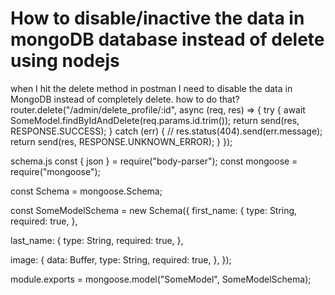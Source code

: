 
# How to disable/inactive the data in mongoDB database instead of delete using nodejs

when I hit the delete method in postman I need to disable the data in MongoDB instead of completely delete. how to do that?
 router.delete("/admin/delete_profile/:id", async (req, res) => {
  try {
    await SomeModel.findByIdAndDelete(req.params.id.trim());
    return send(res, RESPONSE.SUCCESS);
  } catch (err) {
   // res.status(404).send(err.message);
    return send(res, RESPONSE.UNKNOWN_ERROR);
  }
});

schema.js
const { json } = require("body-parser");
const mongoose = require("mongoose");

const Schema = mongoose.Schema;

const SomeModelSchema = new Schema({
  first_name: {
    type: String,
    required: true,
  },

  last_name: {
    type: String,
    required: true,
  },

  image: {
    data: Buffer,
    type: String,
    required: true,
  },
});

module.exports = mongoose.model("SomeModel", SomeModelSchema);


        